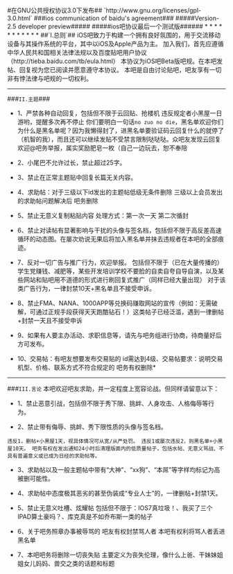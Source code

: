 <markdown>
#在GNU公共授权协议3.0下发布##
`http://www.gnu.org/licenses/gpl-3.0.html`
###ios communication of baidu's agreement###
#####Version-2.5 developer preview#####
#####ios吧协议最后一个测试版######
* * * * * * * * * * * 
##`I.总则`##
iOS吧致力于构建一个拥有良好氛围的，用于交流移动设备与其操作系统的平台，其中以iOS及Apple产品为主。
加入我们，首先应遵循中华人民共和国相关法律法规以及百度贴吧用户协议（http://tieba.baidu.com/tb/eula.html）
本协议为iOS吧Beta版吧规。在本吧发帖、回复视为您已阅读并愿意遵守本协议。
本吧是自由讨论贴吧，吧友享有一切非有悖法律与吧规的一切权利。

---------------------------------------

###`II.主题`###
*  1、严禁各种自动回复，包括但不限于云回贴、抢楼机
违反规定者小黑屋一日游哟，提醒多次再不停止 你们要明白一句话`no zuo no die`，黑名单欢迎你们 为什么是黑名单呢？因为我懒得封了，进黑名单要验证码云回复什么的就停了（机智的我），而且还可以继续发贴不受禁言限制哒哒哒。众吧友发现云回复欢迎@吧务举报，属实奖励肥皂一枚（自己一边玩去，恕不奉陪

* 2、小尾巴不允许过长，禁止超过25字。

* 3、禁止在正常主题贴中回复长篇无关内容。

* 4、求助帖：对于三级以下id发出的主题帖低级无条件删除 三级以上会员发出的求助帖问题解决后 吧务删除

* 5、禁止无意义复制粘贴内容
处理方式：第一次一天 第二次循封

* 6、禁止对读帖有显著影响与干扰的头像与签名档，包括但不限于高反差高速循环的动态图。在屡次劝说无果后将加入黑名单并抹去违规者在本吧的全部痕迹。

* 7、反对一切广告与推广行为，欢迎举报。
包括但不限于（已在大量传播的）学生党赚钱、减肥等，某些开发培训学校不要脸的自卖自夸自导自演，以及某些网站和贴吧用不道德的形式进行刷回复式推广（同样已经大量出现）
对于该类广告行为，一律封禁10天+黑名单且不接受申诉。

* 8、禁止FMA、NANA、1000APP等兑换码赚取网站的宣传（例如：无需破解，可通过正规手段获得天天跑酷钻石！）这类帖子已经泛滥，遇到一律删帖+封禁一天且不接受申诉

* 9、如果有人要主办活动、求职信息等，请先与吧务组进行协商，待商量好后方可发布。

* 10、交易帖：有吧友想要发布交易贴的 id需达到4级、交易帖要求：说明交易机型、价格、联系方式不符合规定的 吧务有权删除* 

---------------------------------------

###`III.言论`
本吧欢迎吧友求助，并一定程度上宽容论战。但同样请留意以下：

* 1、禁止恶意引战，包括但不限于秀下限、挑衅、人身攻击、人格侮辱等行为。

* 2、禁止带有侮辱、挑衅、秀下限性质的头像与签名档。

`违反1，删帖+小黑屋1天，视具体情况可从宽/从严处罚。
违反1或屡次违反2，则黑名单+小黑屋10天。
吧务有权在发出通知24小时后清理版面内的低质量帖子，包括水帖、无意义骂战、不具有普遍意义或已成为日经的求助帖等。`

* 3、求助帖以及一般主题帖中带有“大神”、“xx狗”、“本屌”等字样均标记为高被删可能性。

* 4、求助帖中态度极其恶劣的甚至伪装成“专业人士”的，一律删帖+封禁1天。

* 5、禁止无意义吐槽、炫耀帖
包括但不限于：IOS7真垃圾！、我买了三个IPAD算土豪吗？、库克真是不如乔布斯一类的帖子

* 6、关于吧务照章办事被辱骂的 吧友有权封禁骂人者 本吧有权利将骂人者丢进黑名单

* 7、本吧吧务将删除一切丧失贴 主要定义为丧失伦理，像什么上爸、干妹妹姐姐女儿妈妈、兽交之类的话题和标题

